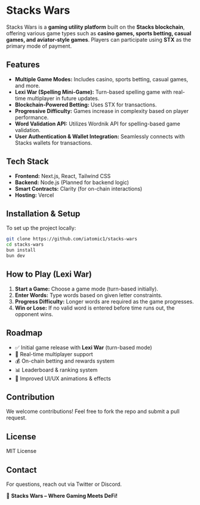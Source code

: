 # Stacks Wars

Stacks Wars is a **gaming utility platform** built on the **Stacks blockchain**, offering various game types such as **casino games, sports betting, casual games, and aviator-style games**. Players can participate using **STX** as the primary mode of payment.

## Features

-   **Multiple Game Modes:** Includes casino, sports betting, casual games, and more.
-   **Lexi War (Spelling Mini-Game):** Turn-based spelling game with real-time multiplayer in future updates.
-   **Blockchain-Powered Betting:** Uses STX for transactions.
-   **Progressive Difficulty:** Games increase in complexity based on player performance.
-   **Word Validation API:** Utilizes Wordnik API for spelling-based game validation.
-   **User Authentication & Wallet Integration:** Seamlessly connects with Stacks wallets for transactions.

## Tech Stack

-   **Frontend:** Next.js, React, Tailwind CSS
-   **Backend:** Node.js (Planned for backend logic)
-   **Smart Contracts:** Clarity (for on-chain interactions)
-   **Hosting:** Vercel

## Installation & Setup

To set up the project locally:

```sh
git clone https://github.com/iatomic1/stacks-wars
cd stacks-wars
bun install
bun dev
```

## How to Play (Lexi War)

1. **Start a Game:** Choose a game mode (turn-based initially).
2. **Enter Words:** Type words based on given letter constraints.
3. **Progress Difficulty:** Longer words are required as the game progresses.
4. **Win or Lose:** If no valid word is entered before time runs out, the opponent wins.

## Roadmap

-   ✅ Initial game release with **Lexi War** (turn-based mode)
-   🚀 Real-time multiplayer support
-   💰 On-chain betting and rewards system
-   📊 Leaderboard & ranking system
-   🎨 Improved UI/UX animations & effects

## Contribution

We welcome contributions! Feel free to fork the repo and submit a pull request.

## License

MIT License

## Contact

For questions, reach out via Twitter or Discord.

🚀 **Stacks Wars – Where Gaming Meets DeFi!**
